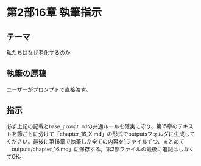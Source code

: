 # 第2部16章 執筆指示

## テーマ
私たちはなぜ老化するのか

## 執筆の原稿
ユーザーがプロンプトで直接渡す。

## 指示
必ず上記の記載と`base_prompt.md`の共通ルールを確実に守り、第15章のテキストを節ごとに分けて「chapter_16_X.md」の形式でoutputsフォルダに生成してください。最後に第16章で執筆した全ての内容を1ファイルずつ、まとめて「outputs/chapter_16.md」に保存する。第2部ファイルの最後に追記はしなくてOK。
